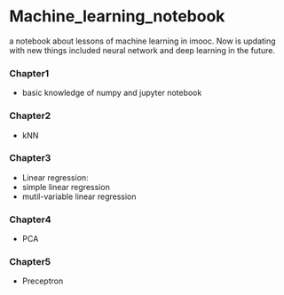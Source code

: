 # Machine_learning_notebook
 a notebook about lessons of machine learning in imooc. 
 Now is updating with new things included neural network and deep learning in the future. 

### Chapter1
* basic knowledge of numpy and jupyter notebook

### Chapter2
* kNN

### Chapter3
* Linear regression:
 * simple linear regression
 * mutil-variable linear regression
 
### Chapter4
* PCA

### Chapter5
* Preceptron